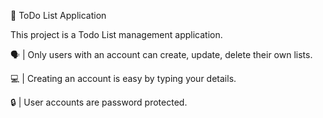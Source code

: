 📝 ToDo List Application

This project is a Todo List management application. 

🗣️ | Only users with an account can create, update, delete their own
lists.

💻 | Creating an account is easy by typing your details.

🔒 | User accounts are password protected.

